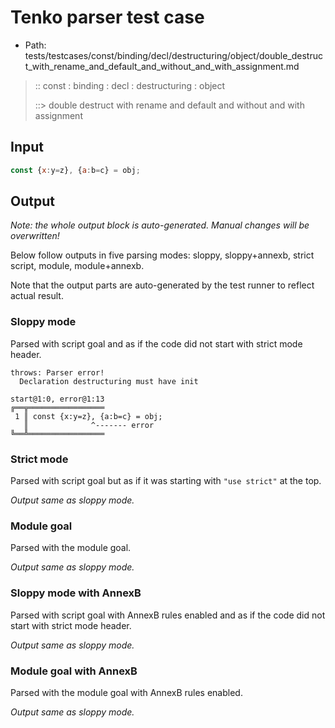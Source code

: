# Tenko parser test case

- Path: tests/testcases/const/binding/decl/destructuring/object/double_destruct_with_rename_and_default_and_without_and_with_assignment.md

> :: const : binding : decl : destructuring : object
>
> ::> double destruct with rename and default and without and with assignment

## Input

`````js
const {x:y=z}, {a:b=c} = obj;
`````

## Output

_Note: the whole output block is auto-generated. Manual changes will be overwritten!_

Below follow outputs in five parsing modes: sloppy, sloppy+annexb, strict script, module, module+annexb.

Note that the output parts are auto-generated by the test runner to reflect actual result.

### Sloppy mode

Parsed with script goal and as if the code did not start with strict mode header.

`````
throws: Parser error!
  Declaration destructuring must have init

start@1:0, error@1:13
╔══╦═════════════════
 1 ║ const {x:y=z}, {a:b=c} = obj;
   ║              ^------- error
╚══╩═════════════════

`````

### Strict mode

Parsed with script goal but as if it was starting with `"use strict"` at the top.

_Output same as sloppy mode._

### Module goal

Parsed with the module goal.

_Output same as sloppy mode._

### Sloppy mode with AnnexB

Parsed with script goal with AnnexB rules enabled and as if the code did not start with strict mode header.

_Output same as sloppy mode._

### Module goal with AnnexB

Parsed with the module goal with AnnexB rules enabled.

_Output same as sloppy mode._
